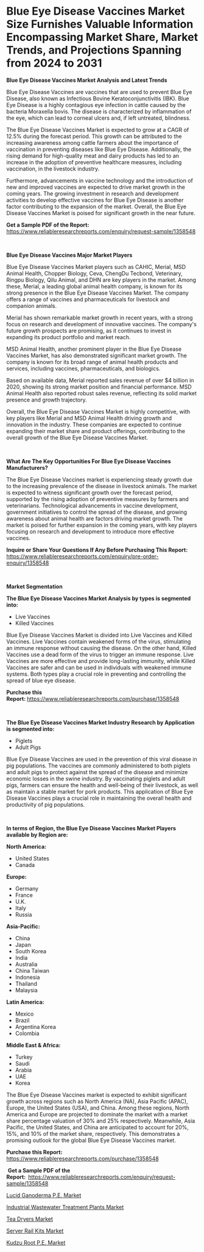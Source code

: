 <p><h1>Blue Eye Disease Vaccines Market Size Furnishes Valuable Information Encompassing Market Share, Market Trends, and Projections Spanning from 2024 to 2031</h1></p><p><strong>Blue Eye Disease Vaccines Market Analysis and Latest Trends</strong></p>
<p><p>Blue Eye Disease Vaccines are vaccines that are used to prevent Blue Eye Disease, also known as Infectious Bovine Keratoconjunctivitis (IBK). Blue Eye Disease is a highly contagious eye infection in cattle caused by the bacteria Moraxella bovis. The disease is characterized by inflammation of the eye, which can lead to corneal ulcers and, if left untreated, blindness.</p><p>The Blue Eye Disease Vaccines Market is expected to grow at a CAGR of 12.5% during the forecast period. This growth can be attributed to the increasing awareness among cattle farmers about the importance of vaccination in preventing diseases like Blue Eye Disease. Additionally, the rising demand for high-quality meat and dairy products has led to an increase in the adoption of preventive healthcare measures, including vaccination, in the livestock industry.</p><p>Furthermore, advancements in vaccine technology and the introduction of new and improved vaccines are expected to drive market growth in the coming years. The growing investment in research and development activities to develop effective vaccines for Blue Eye Disease is another factor contributing to the expansion of the market. Overall, the Blue Eye Disease Vaccines Market is poised for significant growth in the near future.</p></p>
<p><strong>Get a Sample PDF of the Report:&nbsp;</strong> <a href="https://www.reliableresearchreports.com/enquiry/request-sample/1358548">https://www.reliableresearchreports.com/enquiry/request-sample/1358548</a></p>
<p>&nbsp;</p>
<p><strong>Blue Eye Disease Vaccines Major Market Players</strong></p>
<p><p>Blue Eye Disease Vaccines Market players such as CAHIC, Merial, MSD Animal Health, Chopper Biology, Ceva, ChengDu Tecbond, Veterinary, Ringpu Biology, Qilu Animal, and DHN are key players in the market. Among these, Merial, a leading global animal health company, is known for its strong presence in the Blue Eye Disease Vaccines Market. The company offers a range of vaccines and pharmaceuticals for livestock and companion animals.</p><p>Merial has shown remarkable market growth in recent years, with a strong focus on research and development of innovative vaccines. The company's future growth prospects are promising, as it continues to invest in expanding its product portfolio and market reach.</p><p>MSD Animal Health, another prominent player in the Blue Eye Disease Vaccines Market, has also demonstrated significant market growth. The company is known for its broad range of animal health products and services, including vaccines, pharmaceuticals, and biologics.</p><p>Based on available data, Merial reported sales revenue of over $4 billion in 2020, showing its strong market position and financial performance. MSD Animal Health also reported robust sales revenue, reflecting its solid market presence and growth trajectory.</p><p>Overall, the Blue Eye Disease Vaccines Market is highly competitive, with key players like Merial and MSD Animal Health driving growth and innovation in the industry. These companies are expected to continue expanding their market share and product offerings, contributing to the overall growth of the Blue Eye Disease Vaccines Market.</p></p>
<p>&nbsp;</p>
<p><strong>What Are The Key Opportunities For Blue Eye Disease Vaccines Manufacturers?</strong></p>
<p><p>The Blue Eye Disease Vaccines market is experiencing steady growth due to the increasing prevalence of the disease in livestock animals. The market is expected to witness significant growth over the forecast period, supported by the rising adoption of preventive measures by farmers and veterinarians. Technological advancements in vaccine development, government initiatives to control the spread of the disease, and growing awareness about animal health are factors driving market growth. The market is poised for further expansion in the coming years, with key players focusing on research and development to introduce more effective vaccines.</p></p>
<p><strong>Inquire or Share Your Questions If Any Before Purchasing This Report:</strong> <a href="https://www.reliableresearchreports.com/enquiry/pre-order-enquiry/1358548">https://www.reliableresearchreports.com/enquiry/pre-order-enquiry/1358548</a></p>
<p>&nbsp;</p>
<p><strong>Market Segmentation</strong></p>
<p><strong>The Blue Eye Disease Vaccines Market Analysis by types is segmented into:</strong></p>
<p><ul><li>Live Vaccines</li><li>Killed Vaccines</li></ul></p>
<p><p>Blue Eye Disease Vaccines Market is divided into Live Vaccines and Killed Vaccines. Live Vaccines contain weakened forms of the virus, stimulating an immune response without causing the disease. On the other hand, Killed Vaccines use a dead form of the virus to trigger an immune response. Live Vaccines are more effective and provide long-lasting immunity, while Killed Vaccines are safer and can be used in individuals with weakened immune systems. Both types play a crucial role in preventing and controlling the spread of blue eye disease.</p></p>
<p><strong>Purchase this Report:&nbsp;</strong><a href="https://www.reliableresearchreports.com/purchase/1358548">https://www.reliableresearchreports.com/purchase/1358548</a></p>
<p>&nbsp;</p>
<p><strong>The Blue Eye Disease Vaccines Market Industry Research by Application is segmented into:</strong></p>
<p><ul><li>Piglets</li><li>Adult Pigs</li></ul></p>
<p><p>Blue Eye Disease Vaccines are used in the prevention of this viral disease in pig populations. The vaccines are commonly administered to both piglets and adult pigs to protect against the spread of the disease and minimize economic losses in the swine industry. By vaccinating piglets and adult pigs, farmers can ensure the health and well-being of their livestock, as well as maintain a stable market for pork products. This application of Blue Eye Disease Vaccines plays a crucial role in maintaining the overall health and productivity of pig populations.</p></p>
<p>&nbsp;</p>
<p><strong>In terms of Region, the Blue Eye Disease Vaccines Market Players available by Region are:</strong></p>
<p>
    <p> <strong> North America: </strong>
        <ul>
            <li>United States</li>
            <li>Canada</li>
        </ul>
        </p> 
    <p> <strong> Europe: </strong>
        <ul>
            <li>Germany</li>
            <li>France</li>
            <li>U.K.</li>
            <li>Italy</li>
            <li>Russia</li>
        </ul>
        </p> 
    <p> <strong> Asia-Pacific: </strong>
        <ul>
            <li>China</li>
            <li>Japan</li>
            <li>South Korea</li>
            <li>India</li>
            <li>Australia</li>
            <li>China Taiwan</li>
            <li>Indonesia</li>
            <li>Thailand</li>
            <li>Malaysia</li>
        </ul>
        </p> 
    <p> <strong> Latin America: </strong>
        <ul>
            <li>Mexico</li>
            <li>Brazil</li>
            <li>Argentina Korea</li>
            <li>Colombia</li>
        </ul>
        </p> 
    <p> <strong> Middle East & Africa: </strong>
        <ul>
            <li>Turkey</li>
            <li>Saudi</li>
            <li>Arabia</li>
            <li>UAE</li>
            <li>Korea</li>
        </ul>
    </p>
    </p>
<p><p>The Blue Eye Disease Vaccines market is expected to exhibit significant growth across regions such as North America (NA), Asia Pacific (APAC), Europe, the United States (USA), and China. Among these regions, North America and Europe are projected to dominate the market with a market share percentage valuation of 30% and 25% respectively. Meanwhile, Asia Pacific, the United States, and China are anticipated to account for 20%, 15%, and 10% of the market share, respectively. This demonstrates a promising outlook for the global Blue Eye Disease Vaccines market.</p></p>
<p><strong>Purchase this Report: </strong><a href="https://www.reliableresearchreports.com/purchase/1358548">https://www.reliableresearchreports.com/purchase/1358548</a></p>
<p>&nbsp;<strong>Get a Sample PDF of the Report:&nbsp;&nbsp;</strong><a href="https://www.reliableresearchreports.com/enquiry/request-sample/1358548">https://www.reliableresearchreports.com/enquiry/request-sample/1358548</a></p>
<p><strong></strong></p>
<p><p><a href="https://github.com/okotobwrhuteie/Market-Research-Report-List-1/blob/main/lucid-ganoderma-pe-market.md">Lucid Ganoderma P.E. Market</a></p><p><a href="https://medium.com/@kavonhansen/industrial-wastewater-treatment-plants-market-size-cagr-trends-2024-2030-b93ea7ba9f64">Industrial Wastewater Treatment Plants Market</a></p><p><a href="https://medium.com/@kavonhansen/tea-dryers-market-size-reveals-the-best-marketing-channels-in-global-industry-2d1a231c9047">Tea Dryers Market</a></p><p><a href="https://medium.com/@kavonhansen/server-rail-kits-market-size-and-market-trends-complete-industry-overview-2024-to-2031-f5633928217e">Server Rail Kits Market</a></p><p><a href="https://github.com/ashepherd82/Market-Research-Report-List-3/blob/main/kudzu-root-pe-market.md">Kudzu Root P.E. Market</a></p></p>